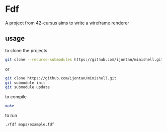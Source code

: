 # Fdf
A project from 42-cursus aims to write a wireframe renderer

## usage
to clone the projects
```sh
git clone --recurse-submodules https://github.com/ijontan/minishell.git
```
or
```sh
git clone https://github.com/ijontan/minishell.git
git submodule init
git submodule update
```

to compile
```sh
make
```

to run
```sh
./fdf maps/example.fdf
```
